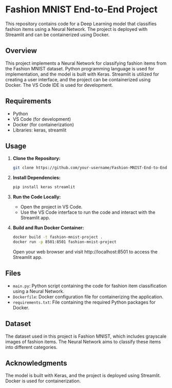 

# Fashion MNIST End-to-End Project

This repository contains code for a Deep Learning model that classifies fashion items using a Neural Network. The project is deployed with Streamlit and can be containerized using Docker.

## Overview

This project implements a Neural Network for classifying fashion items from the Fashion MNIST dataset. Python programming language is used for implementation, and the model is built with Keras. Streamlit is utilized for creating a user interface, and the project can be containerized using Docker. The VS Code IDE is used for development.

## Requirements

- Python
- VS Code (for development)
- Docker (for containerization)
- Libraries: keras, streamlit

## Usage

1. **Clone the Repository:**
   ```bash
   git clone https://github.com/your-username/Fashion-MNIST-End-to-End-Project.git
   ```

2. **Install Dependencies:**
   ```bash
   pip install keras streamlit
   ```

3. **Run the Code Locally:**
   - Open the project in VS Code.
   - Use the VS Code interface to run the code and interact with the Streamlit app.

4. **Build and Run Docker Container:**
   ```bash
   docker build -t fashion-mnist-project .
   docker run -p 8501:8501 fashion-mnist-project
   ```
   Open your web browser and visit http://localhost:8501 to access the Streamlit app.

## Files

- `main.py`: Python script containing the code for fashion item classification using a Neural Network.
- `Dockerfile`: Docker configuration file for containerizing the application.
- `requirements.txt`: File containing the required Python packages for Docker.

## Dataset

The dataset used in this project is Fashion MNIST, which includes grayscale images of fashion items. The Neural Network aims to classify these items into different categories.

## Acknowledgments

The model is built with Keras, and the project is deployed using Streamlit. Docker is used for containerization.
